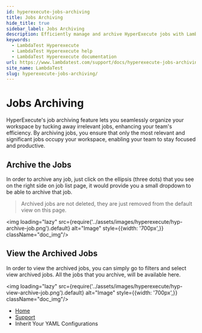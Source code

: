 ```yaml
---
id: hyperexecute-jobs-archiving
title: Jobs Archiving
hide_title: true
sidebar_label: Jobs Archiving
description: Efficiently manage and archive HyperExecute jobs with LambdaTest documentation. Simplify your workflow for streamlined job control.
keywords:
  - LambdaTest Hyperexecute
  - LambdaTest Hyperexecute help
  - LambdaTest Hyperexecute documentation
url: https://www.lambdatest.com/support/docs/hyperexecute-jobs-archiving/
site_name: LambdaTest
slug: hyperexecute-jobs-archiving/
---
```


<script type="application/ld+json"
      dangerouslySetInnerHTML={{ __html: JSON.stringify({
       "@context": "https://schema.org",
        "@type": "BreadcrumbList",
        "itemListElement": [{
          "@type": "ListItem",
          "position": 1,
          "name": "Home",
          "item": "https://www.lambdatest.com"
        },{
          "@type": "ListItem",
          "position": 2,
          "name": "Support",
          "item": "https://www.lambdatest.com/support/docs/"
        },{
          "@type": "ListItem",
          "position": 3,
          "name": "HyperExecute Concepts",
          "item": "https://www.lambdatest.com/support/docs/hyperexecute-jobs-archiving/"
        }]
      })
    }}
></script>

# Jobs Archiving

HyperExecute's job archiving feature lets you seamlessly organize your workspace by tucking away irrelevant jobs, enhancing your team's efficiency. By archiving jobs, you ensure that only the most relevant and significant jobs occupy your workspace, enabling your team to stay focused and productive.

## Archive the Jobs

In order to archive any job, just click on the ellipsis (three dots) that you see on the right side on job list page, it would provide you a small dropdown to be able to archive that job.

> Archived jobs are not deleted, they are just removed from the default view on this page.

<img loading="lazy" src={require('../assets/images/hyperexecute/hyp-archive-job.png').default} alt="Image" style={{width: '700px',}} className="doc_img"/>

## View the Archived Jobs

In order to view the archived jobs, you can simply go to filters and select view archived jobs. All the jobs that you archive, will be available here.


<img loading="lazy" src={require('../assets/images/hyperexecute/hyp-view-archive-job.png').default} alt="Image" style={{width: '700px',}} className="doc_img"/>


<nav aria-label="breadcrumbs">
  <ul className="breadcrumbs">
    <li className="breadcrumbs__item">
      <a className="breadcrumbs__link" target="_self" href="https://www.lambdatest.com">
        Home
      </a>
    </li>
    <li className="breadcrumbs__item">
      <a className="breadcrumbs__link" target="_self" href="https://www.lambdatest.com/support/docs/">
        Support
      </a>
    </li>
    <li className="breadcrumbs__item breadcrumbs__item--active">
      <span className="breadcrumbs__link">
        Inherit Your YAML Configurations
      </span>
    </li>
  </ul>
</nav>
